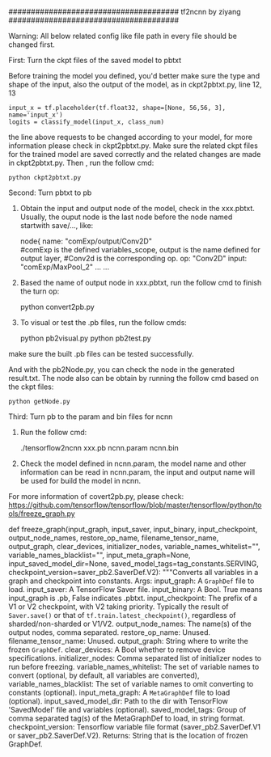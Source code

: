 ######################################
tf2ncnn by ziyang
######################################

Warning: All below related config like file path in every file should be changed first.

First: Turn the ckpt files of the saved model to pbtxt

Before training the model you defined, you'd better make sure the type and shape of the input, also the output of the model, 
as in ckpt2pbtxt.py, line 12, 13

	input_x = tf.placeholder(tf.float32, shape=[None, 56,56, 3], name='input_x')
	logits = classify_model(input_x, class_num)

  the line above requests to be changed according to your model, for more information please check in ckpt2pbtxt.py. Make sure
the related ckpt files for the trained model are saved correctly and the related changes are made in ckpt2pbtxt.py.  Then , run the 
follow cmd:
	
	python ckpt2pbtxt.py

Second: Turn pbtxt to pb

1. Obtain the input and output node of the model, check in the xxx.pbtxt. Usually, the ouput node is the last node before the node
named startwith save/..., like:

	node{
		name: "comExp/output/Conv2D"  
		#comExp is the defined variables_scope, output is the name defined for output layer, 
		#Conv2d is the corresponding op.
		op: "Conv2D"
		input: "comExp/MaxPool_2"
	... ...


2. Based the name of output node in xxx.pbtxt, run the follow cmd to finish the turn op:
	
	python convert2pb.py

3. To visual or test the .pb files, run the follow cmds:

	python pb2visual.py
	python  pb2test.py

make sure the built .pb files can be tested successfully.

And with the pb2Node.py, you can check  the node in the generated result.txt. The node also can be obtain by 
running the follow cmd based on the ckpt files:

	python getNode.py

Third: Turn pb to the param and bin files for ncnn

1. Run the follow cmd:

	./tensorflow2ncnn xxx.pb ncnn.param ncnn.bin

2. Check the model defined in ncnn.param, the model name and other information can be read in ncnn.param,
the input and output name will be used for build the model in ncnn.


For more information of covert2pb.py, please check:
https://github.com/tensorflow/tensorflow/blob/master/tensorflow/python/tools/freeze_graph.py

def freeze_graph(input_graph,
                 input_saver,
                 input_binary,
                 input_checkpoint,
                 output_node_names,
                 restore_op_name,
                 filename_tensor_name,
                 output_graph,
                 clear_devices,
                 initializer_nodes,
                 variable_names_whitelist="",
                 variable_names_blacklist="",
                 input_meta_graph=None,
                 input_saved_model_dir=None,
                 saved_model_tags=tag_constants.SERVING,
                 checkpoint_version=saver_pb2.SaverDef.V2):
  """Converts all variables in a graph and checkpoint into constants.
  Args:
    input_graph: A `GraphDef` file to load.
    input_saver: A TensorFlow Saver file.
    input_binary: A Bool. True means input_graph is .pb, False indicates .pbtxt.
    input_checkpoint: The prefix of a V1 or V2 checkpoint, with V2 taking
      priority.  Typically the result of `Saver.save()` or that of
      `tf.train.latest_checkpoint()`, regardless of sharded/non-sharded or
      V1/V2.
    output_node_names: The name(s) of the output nodes, comma separated.
    restore_op_name: Unused.
    filename_tensor_name: Unused.
    output_graph: String where to write the frozen `GraphDef`.
    clear_devices: A Bool whether to remove device specifications.
    initializer_nodes: Comma separated list of initializer nodes to run before
                       freezing.
    variable_names_whitelist: The set of variable names to convert (optional, by
                              default, all variables are converted),
    variable_names_blacklist: The set of variable names to omit converting
                              to constants (optional).
    input_meta_graph: A `MetaGraphDef` file to load (optional).
    input_saved_model_dir: Path to the dir with TensorFlow 'SavedModel' file and
                           variables (optional).
    saved_model_tags: Group of comma separated tag(s) of the MetaGraphDef to
                      load, in string format.
    checkpoint_version: Tensorflow variable file format (saver_pb2.SaverDef.V1
                        or saver_pb2.SaverDef.V2).
  Returns:
    String that is the location of frozen GraphDef.
